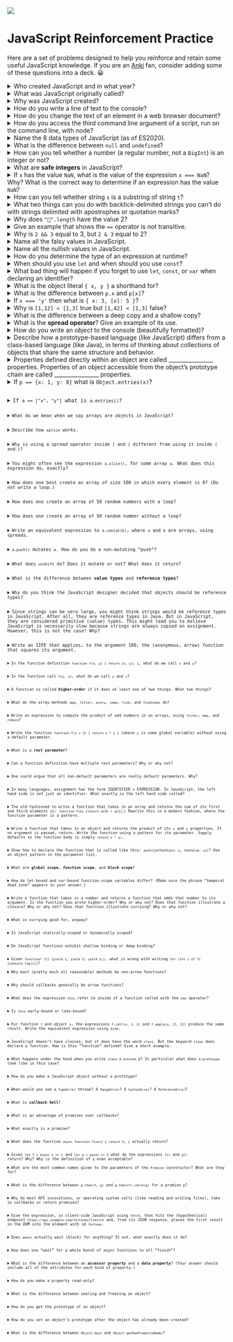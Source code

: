 <img src="https://raw.githubusercontent.com/rtoal/polyglot/master/docs/resources/javascript-logo-64.png">

# JavaScript Reinforcement Practice

Here are a set of problems designed to help you reinforce and retain some useful JavaScript knowledge. If you are an [Anki](https://apps.ankiweb.net/) fan, consider adding some of these questions into a deck. 😀

<details><summary>Who created JavaScript and in what year?</summary>Brendan Eich, 1995</details>

<details><summary>What was JavaScript originally called?</summary>Mocha</details>

<details><summary>Why was JavaScript created?</summary>Because Java, the language that was supposed to “run code in the browser” turned out to be too heavy and too slow</details>

<details><summary>How do you write a line of text to the console?</summary><code>console.log(<i>sometext</i>)</code></details>

<details><summary>How do you change the text of an element in a web browser document?</summary><code><i>element</i>.innerText = <i>sometext</i></code></details>

<details><summary>How do you access the third command line argument of a script, run on the command line, with node?</summary><code>process.argv[2]</code></details>

<details><summary>Name the 8 data types of JavaScript (as of ES2020).</summary>Undefined, Null, Boolean, Number, String, Symbol, BigInt, Object</details>

<details><summary>What is the difference between <code>null</code> and <code>undefined</code>?</summary><code>null</code> indicates the known absence of informationl <code>undefined</code> indicates not knowing a value</details>

<details><summary>How can you tell whether a number (a regular number, not a <code>BigInt</code>) is an integer or not?</summary><code>Number.isInteger(<i>x</i>)</code></details>

<details><summary>What are <b>safe integers</b> in JavaScript?</summary>Numbers in the range where representable values are packed tightly enough together that all integers are representable</details>

<details><summary>If <code>x</code> has the value <code>NaN</code>, what is the value of the expression <code>x === NaN</code>? Why? What is the correct way to determine if an expression has the value <code>NaN</code>?</summary>It’s <code>false</code> because <code>===</code> by definition produces <code>false</code> when one of its operands is <code>NaN</code>. You need to invoke <code>isNaN(x)</code></details>

<details><summary>How can you tell whether string <code>s</code> is a substring of string <code>t</code>?</summary><code>t.includes(s)</code></details>

<details><summary>What two things can you do with backtick-delimited strings you can’t do with strings delimited with apostrophes or quotation marks?</summary>Interpolate and represent multiline strings directly</details>

<details><summary>Why does <code>"🤣".length</code> have the value 2?</summary>The <code>length</code> method counts UTF-16 code units, not characters</details>

<details><summary>Give an example that shows the <code>==</code> operator is not transitive.</summary><code>"0x10" == 16</code>, <code>16 == "16"</code>, <code>"0x10" != "16"</code></details>

<details><summary>Why is <code>2 && 3</code> equal to 3, but <code>2 & 3</code> equal to 2?</summary>The former is a short circuit logical AND: since 2 is truthy it produces 3; the latter is just binary AND, and you can see that <code>0b0010 & 0b0011 === 0b0010</code></details>

<details><summary>Name all the falsy values in JavaScript.</summary><code>undefined</code>, <code>null</code>, <code>false</code>, <code>+0</code>, <code>-0</code>, <code>0n</code>, <code>NaN</code>, <code>""</code></details>

<details><summary>Name all the nullish values in JavaScript.</summary><code>undefined</code>, <code>null</code></details>

<details><summary>How do you determine the type of an expression at runtime?</summary><code>typeof(<i>e</i>)</code> produces the true type, but sometimes, <code><i>e</i>.constructor</code> will give you what you think of a type</details>

<details><summary>When should you use <code>let</code> and when should you use <code>const</code>?</summary>Bind with <code>let</code> if you will be changing the value bound to the indentifier; bind with <code>const</code> when the binding should be permanent</details>

<details><summary>What bad thing will happen if you forget to use <code>let</code>, <code>const</code>, or <code>var</code> when declaring an identifier?</summary>JavaScript creates a new property on the global object, a new global variable (!!), or if a variable already existed with that name, it is assigned to</details>

<details><summary>What is the object literal <code>{ x, y }</code> a shorthand for?</summary><code>{ x: x, y: y}</code></details>

<details><summary>What is the difference between <code>p.x</code> and <code>p[x]</code>?</summary><code>p.x</code> accesses the property of <code>p</code> named <code>"x"</code>; <code>p[x]</code> accesses the property of <code>p</code> whose name is the value stored in the variable <code>x</code></details>

<details><summary>If <code>x === 'y'</code> then what is <code>{ x: 3, [x]: 5 }</code>?</summary><code>{x: 3, y: 5}</code></details>

<details><summary>Why is <code>[1,12] < [1,3]</code> true but <code>[1,42] < [1,3]</code> false?</summary></details>

<details><summary>What is the difference between a deep copy and a shallow copy?</summary></details>

<details><summary>What is the <b>spread operator</b>? Give an example of its use.</summary></details>

<details><summary>How do you write an <i>object</i> to the console (beautifully formatted)?</summary></details>

<details><summary>Describe how a prototype-based language (like JavaScript) differs from a class-based language (like Java), in terms of thinking about collections of objects that share the same structure and behavior.</summary></details>

<details><summary>Properties defined directly within an object are called ________________ properties. Properties of an object accessible from the object’s prototype chain are called ________________ properties.</summary>Own; inherited</details>

<details><summary>If <code>p == {x: 1, y: 8}</code> what is <code>Object.entries(x)</code>?</summary><code>[ [x, 1], [y, 8]]</details>

<details><summary>If <code>a == ["x", "y"]</code> what is <code>a.entries()</code>?</summary><code>An iterator that produces <code>[0, "x"]</code> and then <code>[1, "y"]</code></details>

<details><summary>What do we mean when we say arrays are objects in JavaScript?</summary>All types other than the seven primitive types in JavaScript are objects, hence arrays are objects</details>

<details><summary>Describe how <code>splice</code> works.</summary>It deletes zero or more elements from a given position in an array and optionally replaces these values with (an arbitrary nunber of) new elements. It returns the deleted elements in a new array</details>

<details><summary>Why is using a spread operator inside <code>[</code> and <code>]</code> different from using it inside <code>{</code> and <code>}</code>?</summary></details>

<details><summary>You might often see the expression <code>a.slice()</code>, for some array <code>a</code>. What does this expression do, exactly?</summary>It makes a shallow copy of <code>a</code></details>

<details><summary>How does one best create an array of size 100 in which every element is 0? (Do not write a loop.)</summary><code>Array(100).fill(0)</code></details>

<details><summary>How does one create an array of 50 random numbers with a loop?</summary><code>const a = []; while (a.length < 50) { a.push(Math.random()) }</code></details>

<details><summary>How does one create an array of 50 random number without a loop?</summary></details>

<details><summary>Write an equivalent expression to <code>a.concat(b)</code>, where <code>a</code> and <code>b</code> are arrays, using spreads.</summary><code>[...a, ...b]</code></details>

<details><summary><code>a.push()</code> mutates <code>a</code>. How do you do a non-mutating “push“?</summary></details>

<details><summary>What does <code>unshift</code> do? Does it mutate or not? What does it return?</summary></details>

<details><summary>What is the difference between <b>value types</b> and <b>reference types</b>?</summary></details>

<details><summary>Why do you think the JavaScript designer decided that objects should be reference types?</summary></details>

<details><summary>Since strings can be very large, you might think strings would be reference types in JavaScript. After all, they are reference types in Java. But in JavaScript, they are considered primitive (value) types. This might lead you to believe JavaScript is necessarily slow because strings are always copied on assignment. However, this is not the case! Why?</summary>You don’t need to copy them because they are immutable! So behind the scenes they are probably implemented as references, but the programmer doesn’t care</details>

<details><summary>Write an IIFE that applies, to the argument 100, the (anonymous, arrow) function that squares its argument.</summary><code>(x => x ** 2)(100)</details>

<details><summary>In the function definition <code>function f(x, y) { return [x, y]; }</code>, what do we call <code>x</code> and <code>y</code>?</summary>Parameters</details>

<details><summary>In the function call <code>f(y, z)</code>, what do we call <code>y</code> and <code>z</code>?</summary>Arguments</details>

<details><summary>A function is called <b>higher-order</b> if it does at least one of two things. What two things?</summary>Accept functions as arguments; Return a function</details>

<details><summary>What do the array methods <code>map</code>, <code>filter</code>, <code>every</code>, <code>some</code>, <code>find</code>, and <code>findIndex</code> do?</summary></details>

<details><summary>Write an expression to compute the product of odd numbers in an arrays, using <code>filter</code>, <code>map</code>, and <code>reduce</code>?</summary></details>

<details><summary>Write the function <code>function f(x = 3) { return x * y }</code> (where <code>y</code> is some global variable) without using a default parameter.</summary></details>

<details><summary>What is a <b>rest parameter</b>?</summary>A parameter that rolls up all the excess arguments into a single array. If there are no excess parameters the parameter value will be an empty array</details>

<details><summary>Can a function definition have multiple rest parameters? Why or why not?</summary>No, you wouldn’t know how many excess arguments to give each parameter (unless the language made up a weird rule, but it would be hard to remember and likely not useful in practice)</details>

<details><summary>One could argue that all non-default parameters are really default parameters. Why?</summary>They have a default value of <code>undefined</code>!</details>

<details><summary>In many languages, assignment has the form IDENTIFIER = EXPRESSION. In JavaScript, the left hand side is <em>not</em> just an identifier. What exactly is the left hand side called?</summary>A pattern</details>

<details><summary>The old-fashioned to write a function that takes in an array and returns the sum of its first and third elements is: <code>function f(a) {return a[0] + a[2];}</code> Rewrite this in a modern fashion, where the function parameter is a pattern.</summary></details>

<details><summary>Write a function that takes in an object and returns the product of its <code>x</code> and <code>y</code> properties. If no argument is passed, return. Write the function using a pattern for its parameter. Supply defaults so the function body is simply <code>return x * y;</code>.</summary></details>

<details><summary>Show how to declare the function that is called like this: <code>push({onTheStack: s, theValue: v})</code>? Use an object pattern in the parameter list.</summary></details>

<details><summary>What are <b>global scope</b>, <b>function scope</b>, and <b>block scope</b>?</summary></details>

<details><summary>How do let-bound and var-bound function-scope variables differ? (Make sure the phrase “temporal dead zone” appears in your answer.)</summary></details>

<details><summary>Write a function that takes in a number and returns a function that adds that number to its argument. Is the function you wrote higher-order? Why or why not? Does that function illustrate a closure? Why or why not? Does that function illustrate currying? Why or why not?</summary></details>

<details><summary>What is currying good for, anyway?</summary>Partial application. You can do the computation on the first (few) arguments just once and apply that over and over again in the future</details>

<details><summary>Is JavaScript statically-scoped or dynamically scoped?</summary>Static</details>

<details><summary>Do JavaScript functions exhibit shallow binding or deep binding?</summary></details>

<details><summary>Given <code>function* f() {yield 1; yield 2; yield 3;}</code>, what is wrong with writing <code>for (let i of f) </summary></details>{console.log(i)}</code>?

<details><summary>Why must (pretty much all reasonable) <em>methods</em> be non-arrow functions?</summary>If it’s a method, it’s more than likely using the <code>this</code> expression which you want to refer to the receiver. An arrow function’s <code>this</code> does not refer to the receiver</details>

<details><summary>Why should callbacks generally be arrow functions?</summary></details>

<details><summary>What does the expression <code>this</code> refer to inside of a function called with the <code>new</code> operator?</summary></details>

<details><summary>Is <code>this</code> early-bound or late-bound?</summary></details>

<details><summary>For function <code>f</code> and object <code>x</code>, the expressions <code>f.call(x, 1, 2)</code> and <code>f.apply(x, [1, 2])</code> produce the same result. Write the equivalent expression using <code>bind</code>.</summary></details>

<details><summary>JavaScript doesn’t have classes, but it does have the word <code>class</code>. But the keyword <code>class</code> does declare a function. How is this “function” defined? Give a short example.</summary></details>

<details><summary>What happens under the hood when you write <code>class A extends B</code>? In particular what does <code>A.prototype</code> look like in this case?</summary></details>

<details><summary>How do you make a JavaScript object without a prototype?</summary></details>

<details><summary>When would you see a <code>TypeError</code> thrown? A <code>RangeError</code>? A <code>SyntaxError</code>? A <code>ReferenceError</code>?</summary></details>

<details><summary>What is <b>callback hell</b>?</summary></details>

<details><summary>What is an advantage of promises over callbacks?</summary></details>

<details><summary>What exactly is a promise?</summary>An object representing a computation that may finish in the future</details>

<details><summary>What does the function <code>async function five() { return 5; }</code> actually return?</summary></details>

<details><summary>Given <code>let f = async x => 1</code> and <code>let g = async => 2</code> what do the expressions <code>f()</code> and <code>g()</code> </summary></details>return? Why? Why is the definition of <code>g</code> even acceptable?

<details><summary>What are the most common names given to the parameters of the <code>Promise</code> constructor? What are they for?</summary></details>

<details><summary>What is the difference between <code>p.then(f, g)</code> and <code>p.then(f).catch(g)</code> for a promise <code>p</code>?</summary></details>

<details><summary>Why do most API invocations, or operating system calls (like reading and writing files), take in callbacks or return promises?</summary>They take an indefinite and possibly long time to complete</details>

<details><summary>Give the expression, in client-side JavaScript using <code>fetch</code>, that hits the (hypothetical) endpoint <code>https://api.example.com/fortunes?limit=5</code> and, from its JSON response, places the first result in the DOM into the element with id <code>fortune</code>.</summary></details>

<details><summary>Does <code>await</code> actually wait (block) for anything? It not, what exactly does it do?</summary></details>

<details><summary>How does one “wait” for a whole bunch of async functions to all ”finish”?</summary></details>

<details><summary>What is the difference between an <b>accessor property</b> and a <b>data property</b>? (Your answer should include all of the attributes for each kind of property.)</summary></details>

<details><summary>How do you make a property read-only?</summary></details>

<details><summary>What is the difference between sealing and freezing an object?</summary></details>

<details><summary>How do you get the prototype of an object?</summary></details>

<details><summary>How do you set an object’s prototype after the object has already been created?</summary></details>

<details><summary>What is the difference between <code>Object.keys</code> and <code>Object.getOwnPropertyNames</code>?</summary></details>
